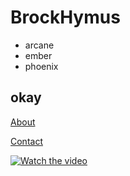 # BrockHymus
- arcane
- ember
- phoenix
## okay

[About](https://www.bockexe.weebly.com)

[Contact](https://notbock.github.io/contact.html)

[![Watch the video](https://i.imgur.com/vKb2F1B.png)](https://youtu.be/QcjGXPpjq4s)

